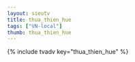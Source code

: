 ```yaml
--- 
layout: sieutv
title: thua_thien_hue
tags: ["VN-local"]
thumb: thua_thien_hue
---
```

{% include tvadv key="thua_thien_hue" %}
